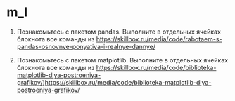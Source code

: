 # m_l
1) Познакомьтесь с пакетом pandas. Выполните в отдельных ячейках блокнота все команды из
https://skillbox.ru/media/code/rabotaem-s-pandas-osnovnye-ponyatiya-i-realnye-dannye/

2) Познакомьтесь с пакетом matplotlib. Выполните в отдельных ячейках блокнота все команды из
https://skillbox.ru/media/code/biblioteka-matplotlib-dlya-postroeniya-grafikov/)https://skillbox.ru/media/code/biblioteka-matplotlib-dlya-postroeniya-grafikov/
